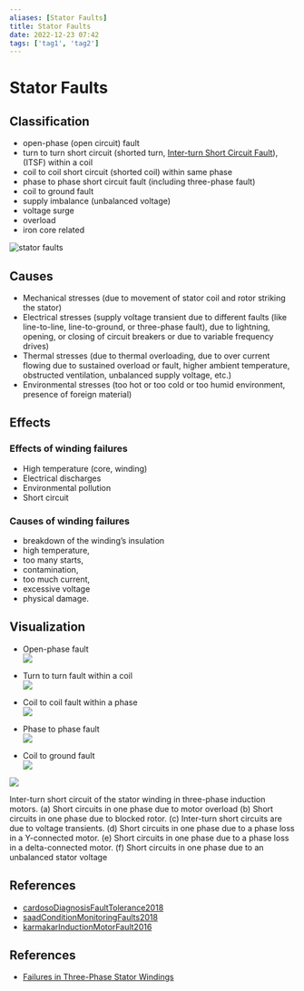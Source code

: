 ```yaml
---
aliases: [Stator Faults]
title: Stator Faults
date: 2022-12-23 07:42
tags: ['tag1', 'tag2']
---
```


# Stator Faults

## Classification

- open-phase (open circuit) fault
- turn to turn short circuit (shorted turn, [Inter-turn Short Circuit Fault](inter-turn-short-circuit-fault.md)), (ITSF) within a coil
- coil to coil short circuit (shorted coil) within same phase
- phase to phase short circuit fault (including three-phase fault)
- coil to ground fault
- supply imbalance (unbalanced voltage)
- voltage surge
- overload
- iron core related

![stator faults](https://i.vgy.me/Qk1qIt.png)

## Causes

- Mechanical stresses (due to movement of stator coil and rotor striking the stator)
- Electrical stresses (supply voltage transient due to different faults (like line-to-line, line-to-ground, or three-phase fault), due to lightning, opening, or closing of circuit breakers or due to variable frequency drives)
- Thermal stresses (due to thermal overloading, due to over current flowing due to sustained overload or fault, higher ambient temperature, obstructed ventilation, unbalanced supply voltage, etc.)
- Environmental stresses (too hot or too cold or too humid environment, presence of foreign material)

## Effects

### Effects of winding failures

- High temperature (core, winding)
- Electrical discharges
- Environmental pollution
- Short circuit

### Causes of winding failures

- breakdown of the winding’s insulation
- high temperature,
- too many starts,
- contamination,
- too much current,
- excessive voltage
- physical damage.

## Visualization

- Open-phase fault  
![](https://easa.com/portals/0/Images/FailuresBrochure/WindingFailure1_web.png)

- Turn to turn fault within a coil  
![](https://easa.com/portals/0/Images/FailuresBrochure/WindingFailure4_web.png)

- Coil to coil fault within a phase  
![](https://easa.com/portals/0/Images/FailuresBrochure/WindingFailure5_web1.png)

- Phase to phase fault  
![](https://easa.com/portals/0/Images/FailuresBrochure/WindingFailure3_web.png)

- Coil to ground fault  
![](https://easa.com/portals/0/Images/FailuresBrochure/WindingFailure6_web2.png)

![](https://www.researchgate.net/profile/Aderiano-Da-Silva/publication/243055807/figure/fig7/AS:669445685014538@1536619697367/Inter-turn-short-circuit-of-the-stator-winding-in-three-phase-induction-motors-a.png)  

Inter-turn short circuit of the stator winding in three-phase induction motors. (a) Short circuits in one phase due to motor overload (b) Short circuits in one phase due to blocked rotor. (c) Inter-turn short circuits are due to voltage transients. (d) Short circuits in one phase due to a phase loss in a Y-connected motor. (e) Short circuits in one phase due to a phase loss in a delta-connected motor. (f) Short circuits in one phase due to an unbalanced stator voltage

## References

- [cardosoDiagnosisFaultTolerance2018](zotero/cardosoDiagnosisFaultTolerance2018.md)
- [saadConditionMonitoringFaults2018](../zotero/saadConditionMonitoringFaults2018.md)
- [karmakarInductionMotorFault2016](../zotero/karmakarInductionMotorFault2016.md)

## References

- [Failures in Three-Phase Stator Windings](https://easa.com/resources/failures-in-three-phase-stator-windings)
